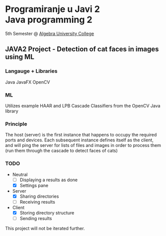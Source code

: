 # Programiranje u Javi 2 <br> Java programming 2
5th Semester @ [Algebra University College](https://www.algebra.hr/visoko-uciliste/en/)

## JAVA2 Project - Detection of cat faces in images using ML

### Langauge + Libraries
Java
JavaFX
OpenCV

### ML
Utilizes example HAAR and LPB Cascade Classifiers from the OpenCV Java library

### Principle
The host (server) is the first instance that happens to occupy the required ports and devices.
Each subsequent instance defines itself as the client, and will ping the server for lists of files and images in order to process them (run them through the cascade to detect faces of cats)

### TODO
- Neutral
  - [ ] Displaying a results as done
  - [x] Settings pane
- Server
  - [x] Sharing directories
  - [ ] Receiving results
- Client
  - [x] Storing directory structure
  - [ ] Sending results

This project will not be iterated further.
